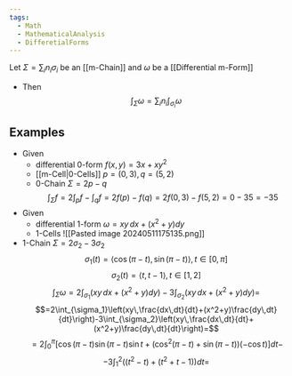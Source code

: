 ```yaml
---
tags:
  - Math
  - MathematicalAnalysis
  - DifferetialForms
---
```

Let $\displaystyle\Sigma=\sum_i n_i\sigma_i$ be an [[m-Chain]] and $\omega$ be a [[Differential m-Form]]
- Then $$\int_\Sigma\omega=\sum_i n_i\int_{\sigma_i}\omega$$
## Examples
- Given 
	- differential 0-form $f(x,y)=3x+xy^2$
	- [[m-Cell|0-Cells]] $p=(0,3), q=(5,2)$
	- 0-Chain $\Sigma=2p-q$
	$$\int_{\Sigma}f=2\int_pf-\int_qf=2f(p)-f(q)=2f(0,3)-f(5,2)=0-35=-35$$
- Given 
	- differential 1-form $\omega=xy\,dx+(x^2+y)dy$
	- 1-Cells
![[Pasted image 20240511175135.png]]
- 1-Chain $\Sigma=2\sigma_2-3\sigma_2$
$$\sigma_1(t)=\langle\cos(\pi - t),\sin(\pi-t)\rangle, t\in[0,\pi]$$
$$\sigma_2(t)=\langle t,t-1\rangle, t\in[1,2]$$
$$\int_\Sigma\omega=2\int_{\sigma_1}(xy\,dx+(x^2+y)dy)-3\int_{\sigma_2}(xy\,dx+(x^2+y)dy)=$$
$$=2\int_{\sigma_1}\left(xy\,\frac{dx\,dt}{dt}+(x^2+y)\frac{dy\,dt}{dt}\right)-3\int_{\sigma_2}\left(xy\,\frac{dx\,dt}{dt}+(x^2+y)\frac{dy\,dt}{dt}\right)=$$
$$=2\int_{0}^\pi[\cos(\pi-t)\sin(\pi-t)\sin t+(\cos^2(\pi-t)+\sin(\pi-t))(-\cos t)]dt-$$$$-3\int_1^2((t^2-t)+(t^2+t-1))dt=$$